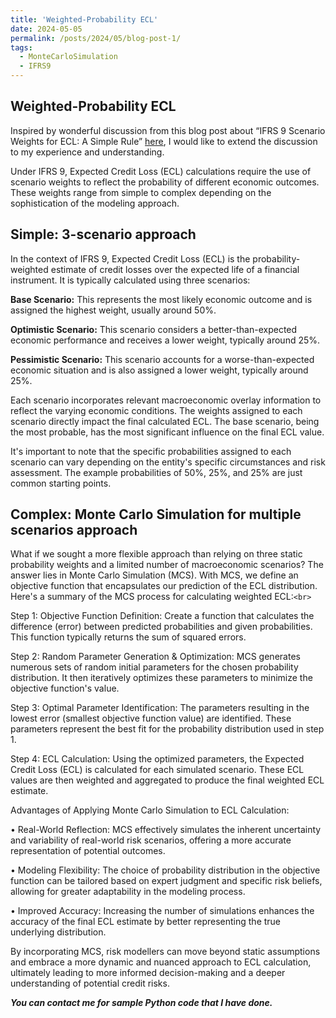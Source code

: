 ```yaml
---
title: 'Weighted-Probability ECL'
date: 2024-05-05
permalink: /posts/2024/05/blog-post-1/
tags:
  - MonteCarloSimulation
  - IFRS9
---
```


Weighted-Probability ECL
--------

Inspired by wonderful discussion from this blog post about “IFRS 9 Scenario Weights for ECL: A Simple Rule” [here]([url](https://www.garp.org/risk-intelligence/credit/ifrs9-scenario-ecl-031023)), I would like to extend the discussion to my experience and understanding. 

Under IFRS 9, Expected Credit Loss (ECL) calculations require the use of scenario weights to reflect the probability of different economic outcomes. These weights range from simple to complex depending on the sophistication of the modeling approach.

Simple: 3-scenario approach
-------
In the context of IFRS 9, Expected Credit Loss (ECL) is the probability-weighted estimate of credit losses over the expected life of a financial instrument. It is typically calculated using three scenarios:

  **Base Scenario:** This represents the most likely economic outcome and is assigned the highest weight, usually around 50%.
  
  **Optimistic Scenario:** This scenario considers a better-than-expected economic performance and receives a lower weight, typically around 25%.
  
  **Pessimistic Scenario:** This scenario accounts for a worse-than-expected economic situation and is also assigned a lower weight, typically around 25%.

  
Each scenario incorporates relevant macroeconomic overlay information to reflect the varying economic conditions. The weights assigned to each scenario directly impact the final calculated ECL. The base scenario, being the most probable, has the most significant influence on the final ECL value.

It's important to note that the specific probabilities assigned to each scenario can vary depending on the entity's specific circumstances and risk assessment. The example probabilities of 50%, 25%, and 25% are just common starting points.


Complex: Monte Carlo Simulation for multiple scenarios approach
-------
What if we sought a more flexible approach than relying on three static probability weights and a limited number of macroeconomic scenarios? The answer lies in Monte Carlo Simulation (MCS).
With MCS, we define an objective function that encapsulates our prediction of the ECL distribution. Here's a summary of the MCS process for calculating weighted ECL:`<br>`


Step 1: Objective Function Definition: Create a function that calculates the difference (error) between predicted probabilities and given probabilities. This function typically returns the sum of squared errors.

Step 2: Random Parameter Generation & Optimization: MCS generates numerous sets of random initial parameters for the chosen probability distribution. It then iteratively optimizes these parameters to minimize the objective function's value.

Step 3: Optimal Parameter Identification: The parameters resulting in the lowest error (smallest objective function value) are identified. These parameters represent the best fit for the probability distribution used in step 1.

Step 4: ECL Calculation: Using the optimized parameters, the Expected Credit Loss (ECL) is calculated for each simulated scenario. These ECL values are then weighted and aggregated to produce the final weighted ECL estimate.



Advantages of Applying Monte Carlo Simulation to ECL Calculation:

•	Real-World Reflection: MCS effectively simulates the inherent uncertainty and variability of real-world risk scenarios, offering a more accurate representation of potential outcomes.

•	Modeling Flexibility: The choice of probability distribution in the objective function can be tailored based on expert judgment and specific risk beliefs, allowing for greater adaptability in the modeling process.

•	Improved Accuracy: Increasing the number of simulations enhances the accuracy of the final ECL estimate by better representing the true underlying distribution.

By incorporating MCS, risk modellers can move beyond static assumptions and embrace a more dynamic and nuanced approach to ECL calculation, ultimately leading to more informed decision-making and a deeper understanding of potential credit risks.


***You can contact me for sample Python code that I have done.***




